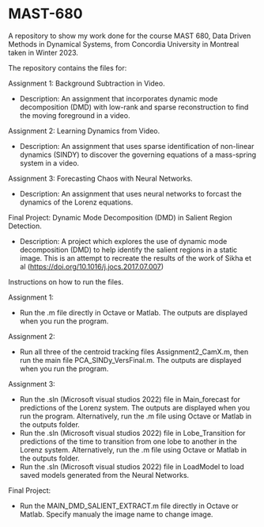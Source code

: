# MAST-680
A repository to show my work done for the course MAST 680, Data Driven Methods in Dynamical Systems, from Concordia University in Montreal taken in Winter 2023.

The repository contains the files for:

Assignment 1: Background Subtraction in Video.
- Description: An assignment that incorporates dynamic mode decomposition (DMD) with low-rank and sparse reconstruction to find the moving foreground in a video.

Assignment 2: Learning Dynamics from Video.
- Description: An assignment that uses sparse identification of non-linear dynamics (SINDY) to discover the governing equations of a mass-spring system in a video.

Assignment 3: Forecasting Chaos with Neural Networks.
- Description: An assignment that uses neural networks to forcast the dynamics of the Lorenz 	equations.

Final Project:  Dynamic Mode Decomposition (DMD) in Salient Region Detection.
- Description: A project which explores the use of dynamic mode decomposition (DMD) to help identify the salient regions in a static image. This is an attempt to recreate the results of the work of Sikha et al (https://doi.org/10.1016/j.jocs.2017.07.007)


Instructions on how to run the files.

Assignment 1: 
- Run the .m file directly in Octave or Matlab. The outputs are displayed when you run the program.

Assignment 2: 
- Run all three of the centroid tracking files Assignment2_CamX.m, then run the main file PCA_SINDy_VersFinal.m. The outputs are displayed when you run the program.

Assignment 3: 
- Run the .sln (Microsoft visual studios 2022) file in Main_forecast for predictions of the Lorenz system. The outputs are displayed when you run the program. Alternatively, run the .m file using Octave or Matlab in the outputs folder.
- Run the .sln (Microsoft visual studios 2022) file in Lobe_Transition for predictions of the time to transition from one lobe to another in the Lorenz system. Alternatively, run the .m file using Octave or Matlab in the outputs folder.
- Run the .sln (Microsoft visual studios 2022) file in LoadModel to load saved models generated from the Neural Networks.

Final Project: 
- Run the MAIN_DMD_SALIENT_EXTRACT.m file directly in Octave or Matlab. Specify manualy the image name to change image.
